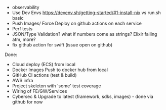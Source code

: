- observability
- Use Dev Envs https://devenv.sh/getting-started/#1-install-nix vs run.sh basic
- Push Images/ Force Deploy on github actions on each service
- Perf tests
- JSON/Type Validation? what if numbers come as strings? Elixir failing atm, more?
- fix github action for swift (issue open on github)

Done: 
- Cloud deploy (ECS) from local
- Docker Images Push to docker hub from local
- GitHub CI actions (test & build)
- AWS infra
- Project skeleton with 'some' test coverage 
- Wiring of FE/GW/Services
- Cybersec & Upgrade to latest (framework, sdks, images) - done via github for now